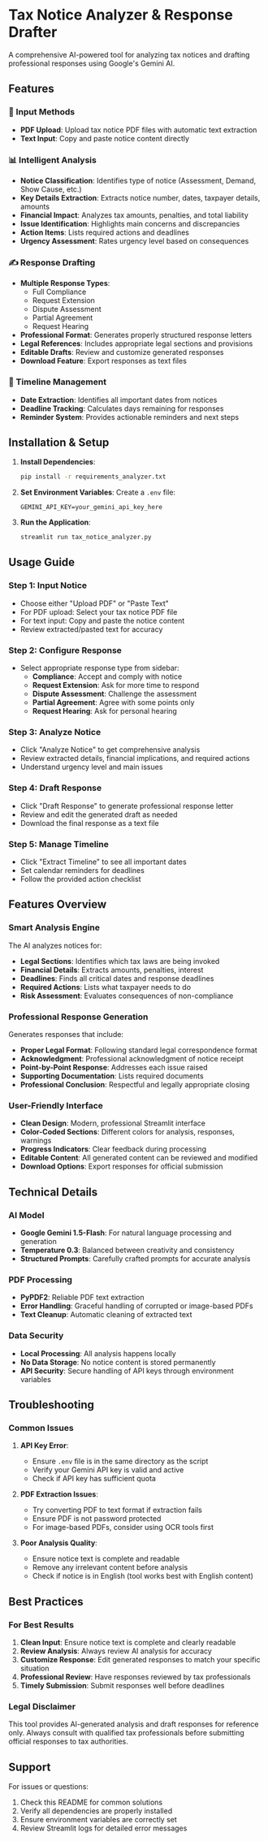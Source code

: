 # Tax Notice Analyzer & Response Drafter

A comprehensive AI-powered tool for analyzing tax notices and drafting professional responses using Google's Gemini AI.

## Features

### 📄 Input Methods

- **PDF Upload**: Upload tax notice PDF files with automatic text extraction
- **Text Input**: Copy and paste notice content directly

### 📊 Intelligent Analysis

- **Notice Classification**: Identifies type of notice (Assessment, Demand, Show Cause, etc.)
- **Key Details Extraction**: Extracts notice number, dates, taxpayer details, amounts
- **Financial Impact**: Analyzes tax amounts, penalties, and total liability
- **Issue Identification**: Highlights main concerns and discrepancies
- **Action Items**: Lists required actions and deadlines
- **Urgency Assessment**: Rates urgency level based on consequences

### ✍️ Response Drafting

- **Multiple Response Types**:
  - Full Compliance
  - Request Extension
  - Dispute Assessment
  - Partial Agreement
  - Request Hearing
- **Professional Format**: Generates properly structured response letters
- **Legal References**: Includes appropriate legal sections and provisions
- **Editable Drafts**: Review and customize generated responses
- **Download Feature**: Export responses as text files

### 📅 Timeline Management

- **Date Extraction**: Identifies all important dates from notices
- **Deadline Tracking**: Calculates days remaining for responses
- **Reminder System**: Provides actionable reminders and next steps

## Installation & Setup

1. **Install Dependencies**:

   ```bash
   pip install -r requirements_analyzer.txt
   ```

2. **Set Environment Variables**:
   Create a `.env` file:

   ```env
   GEMINI_API_KEY=your_gemini_api_key_here
   ```

3. **Run the Application**:
   ```bash
   streamlit run tax_notice_analyzer.py
   ```

## Usage Guide

### Step 1: Input Notice

- Choose either "Upload PDF" or "Paste Text"
- For PDF upload: Select your tax notice PDF file
- For text input: Copy and paste the notice content
- Review extracted/pasted text for accuracy

### Step 2: Configure Response

- Select appropriate response type from sidebar:
  - **Compliance**: Accept and comply with notice
  - **Request Extension**: Ask for more time to respond
  - **Dispute Assessment**: Challenge the assessment
  - **Partial Agreement**: Agree with some points only
  - **Request Hearing**: Ask for personal hearing

### Step 3: Analyze Notice

- Click "Analyze Notice" to get comprehensive analysis
- Review extracted details, financial implications, and required actions
- Understand urgency level and main issues

### Step 4: Draft Response

- Click "Draft Response" to generate professional response letter
- Review and edit the generated draft as needed
- Download the final response as a text file

### Step 5: Manage Timeline

- Click "Extract Timeline" to see all important dates
- Set calendar reminders for deadlines
- Follow the provided action checklist

## Features Overview

### Smart Analysis Engine

The AI analyzes notices for:

- **Legal Sections**: Identifies which tax laws are being invoked
- **Financial Details**: Extracts amounts, penalties, interest
- **Deadlines**: Finds all critical dates and response deadlines
- **Required Actions**: Lists what taxpayer needs to do
- **Risk Assessment**: Evaluates consequences of non-compliance

### Professional Response Generation

Generates responses that include:

- **Proper Legal Format**: Following standard legal correspondence format
- **Acknowledgment**: Professional acknowledgment of notice receipt
- **Point-by-Point Response**: Addresses each issue raised
- **Supporting Documentation**: Lists required documents
- **Professional Conclusion**: Respectful and legally appropriate closing

### User-Friendly Interface

- **Clean Design**: Modern, professional Streamlit interface
- **Color-Coded Sections**: Different colors for analysis, responses, warnings
- **Progress Indicators**: Clear feedback during processing
- **Editable Content**: All generated content can be reviewed and modified
- **Download Options**: Export responses for official submission

## Technical Details

### AI Model

- **Google Gemini 1.5-Flash**: For natural language processing and generation
- **Temperature 0.3**: Balanced between creativity and consistency
- **Structured Prompts**: Carefully crafted prompts for accurate analysis

### PDF Processing

- **PyPDF2**: Reliable PDF text extraction
- **Error Handling**: Graceful handling of corrupted or image-based PDFs
- **Text Cleanup**: Automatic cleaning of extracted text

### Data Security

- **Local Processing**: All analysis happens locally
- **No Data Storage**: No notice content is stored permanently
- **API Security**: Secure handling of API keys through environment variables

## Troubleshooting

### Common Issues

1. **API Key Error**:

   - Ensure `.env` file is in the same directory as the script
   - Verify your Gemini API key is valid and active
   - Check if API key has sufficient quota

2. **PDF Extraction Issues**:

   - Try converting PDF to text format if extraction fails
   - Ensure PDF is not password protected
   - For image-based PDFs, consider using OCR tools first

3. **Poor Analysis Quality**:
   - Ensure notice text is complete and readable
   - Remove any irrelevant content before analysis
   - Check if notice is in English (tool works best with English content)

## Best Practices

### For Best Results

1. **Clean Input**: Ensure notice text is complete and clearly readable
2. **Review Analysis**: Always review AI analysis for accuracy
3. **Customize Response**: Edit generated responses to match your specific situation
4. **Professional Review**: Have responses reviewed by tax professionals
5. **Timely Submission**: Submit responses well before deadlines

### Legal Disclaimer

This tool provides AI-generated analysis and draft responses for reference only. Always consult with qualified tax professionals before submitting official responses to tax authorities.

## Support

For issues or questions:

1. Check this README for common solutions
2. Verify all dependencies are properly installed
3. Ensure environment variables are correctly set
4. Review Streamlit logs for detailed error messages
